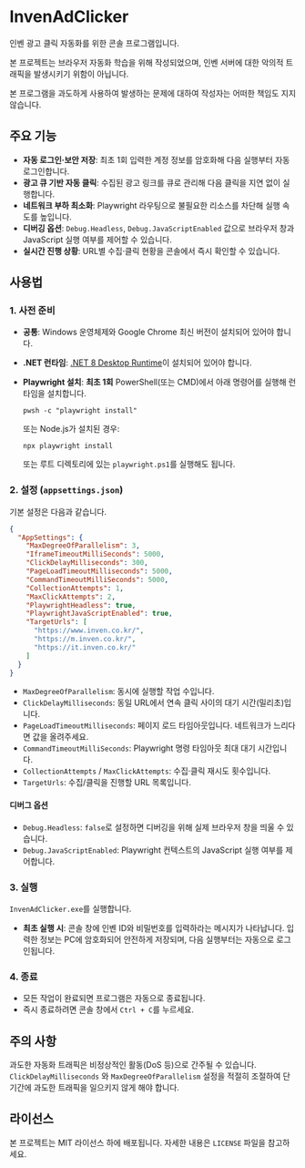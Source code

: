 # InvenAdClicker

인벤 광고 클릭 자동화를 위한 콘솔 프로그램입니다.

본 프로젝트는 브라우저 자동화 학습을 위해 작성되었으며, 인벤 서버에 대한 악의적 트래픽을 발생시키기 위함이 아닙니다.

본 프로그램을 과도하게 사용하여 발생하는 문제에 대하여 작성자는 어떠한 책임도 지지 않습니다.

## 주요 기능

- **자동 로그인·보안 저장**: 최초 1회 입력한 계정 정보를 암호화해 다음 실행부터 자동 로그인합니다.
- **광고 큐 기반 자동 클릭**: 수집된 광고 링크를 큐로 관리해 다음 클릭을 지연 없이 실행합니다.
- **네트워크 부하 최소화**: Playwright 라우팅으로 불필요한 리소스를 차단해 실행 속도를 높입니다.
- **디버깅 옵션**: `Debug.Headless`, `Debug.JavaScriptEnabled` 값으로 브라우저 창과 JavaScript 실행 여부를 제어할 수 있습니다.
- **실시간 진행 상황**: URL별 수집·클릭 현황을 콘솔에서 즉시 확인할 수 있습니다.

## 사용법

### 1. 사전 준비

- **공통**: Windows 운영체제와 Google Chrome 최신 버전이 설치되어 있어야 합니다.
- **.NET 런타임**: [.NET 8 Desktop Runtime](https://dotnet.microsoft.com/en-us/download/dotnet/8.0)이 설치되어 있어야 합니다.
- **Playwright 설치**: **최초 1회** PowerShell(또는 CMD)에서 아래 명령어를 실행해 런타임을 설치합니다.
  ```shell
  pwsh -c "playwright install"
  ```
  또는 Node.js가 설치된 경우:
  ```shell
  npx playwright install
  ```

  또는 루트 디렉토리에 있는 `playwright.ps1`를 실행해도 됩니다.

### 2. 설정 (`appsettings.json`)

기본 설정은 다음과 같습니다.

```json
{
  "AppSettings": {
    "MaxDegreeOfParallelism": 3,
    "IframeTimeoutMilliSeconds": 5000,
    "ClickDelayMilliseconds": 300,
    "PageLoadTimeoutMilliseconds": 5000,
    "CommandTimeoutMilliSeconds": 5000,
    "CollectionAttempts": 1,
    "MaxClickAttempts": 2,
    "PlaywrightHeadless": true,
    "PlaywrightJavaScriptEnabled": true,
    "TargetUrls": [
      "https://www.inven.co.kr/",
      "https://m.inven.co.kr/",
      "https://it.inven.co.kr/"
    ]
  }
}
```

- `MaxDegreeOfParallelism`: 동시에 실행할 작업 수입니다.
- `ClickDelayMilliseconds`: 동일 URL에서 연속 클릭 사이의 대기 시간(밀리초)입니다.
- `PageLoadTimeoutMilliseconds`: 페이지 로드 타임아웃입니다. 네트워크가 느리다면 값을 올려주세요.
- `CommandTimeoutMilliSeconds`: Playwright 명령 타임아웃 최대 대기 시간입니다.
- `CollectionAttempts` / `MaxClickAttempts`: 수집·클릭 재시도 횟수입니다.
- `TargetUrls`: 수집/클릭을 진행할 URL 목록입니다.

#### 디버그 옵션

- `Debug.Headless`: `false`로 설정하면 디버깅을 위해 실제 브라우저 창을 띄울 수 있습니다.
- `Debug.JavaScriptEnabled`: Playwright 컨텍스트의 JavaScript 실행 여부를 제어합니다.

### 3. 실행

`InvenAdClicker.exe`를 실행합니다.

- **최초 실행 시**: 콘솔 창에 인벤 ID와 비밀번호를 입력하라는 메시지가 나타납니다. 입력한 정보는 PC에 암호화되어 안전하게 저장되며, 다음 실행부터는 자동으로 로그인됩니다.

### 4. 종료

- 모든 작업이 완료되면 프로그램은 자동으로 종료됩니다.
- 즉시 종료하려면 콘솔 창에서 `Ctrl + C`를 누르세요.

## 주의 사항

과도한 자동화 트래픽은 비정상적인 활동(DoS 등)으로 간주될 수 있습니다. `ClickDelayMilliseconds` 와 `MaxDegreeOfParallelism` 설정을 적절히 조절하여 단기간에 과도한 트래픽을 일으키지 않게 해야 합니다.

## 라이선스

본 프로젝트는 MIT 라이선스 하에 배포됩니다. 자세한 내용은 `LICENSE` 파일을 참고하세요.
